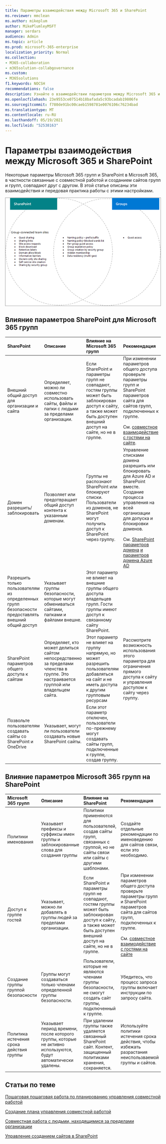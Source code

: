 ```yaml
---
title: Параметры взаимодействия между Microsoft 365 и SharePoint
ms.reviewer: mmclean
ms.author: mikeplum
author: MikePlumleyMSFT
manager: serdars
audience: Admin
ms.topic: article
ms.prod: microsoft-365-enterprise
localization_priority: Normal
ms.collection:
- M365-collaboration
- m365solution-collabgovernance
ms.custom:
- M365solutions
f1.keywords: NOCSH
recommendations: false
description: Узнайте о взаимодействии параметров между Microsoft 365 и SharePoint
ms.openlocfilehash: 23e9553ce07514b18bafada5c93bcadab19806fe
ms.sourcegitcommit: f780de91bc00caeb1598781e0076106c76234bad
ms.translationtype: MT
ms.contentlocale: ru-RU
ms.lasthandoff: 05/19/2021
ms.locfileid: "52538163"
---
```

# <a name="settings-interactions-between-microsoft-365-groups-and-sharepoint"></a>Параметры взаимодействия между Microsoft 365 и SharePoint

Некоторые параметры Microsoft 365 групп и SharePoint в Microsoft 365, в частности связанные с совместной работой и созданием сайтов групп и групп, совпадают друг с другом. В этой статье описаны эти взаимодействия и передовая практика работы с этими настройками.

![Схема venn функций SharePoint, Yammer и групп](../media/groups-sharepoint-venn.png)

## <a name="the-effects-of-sharepoint-settings-on-microsoft-365-groups"></a>Влияние параметров SharePoint для Microsoft 365 групп

|SharePoint|Описание|Влияние на Microsoft 365 групп|Рекомендация|
|:-----------------|:----------|:-----------------------------|:-------------|
|Внешний общий доступ для организации и сайта|Определяет, можно ли совместно использовать сайты, файлы и папки с людьми за пределами организации.|Если SharePoint и параметры групп не совпадают, гостям группы может быть заблокирован доступ к сайту, а также может быть доступен внешний доступ на сайте, но не в группе.|При изменении параметров общего доступа проверьте параметры групп и SharePoint параметров сайта для сайтов групп, подключенных к группе.<br><br>См. [совместное взаимодействие с гостями на сайте](./collaborate-in-site.md).|
|Домен разрешить/заблокировать|Позволяет или предотвращает общий доступ контента к указанным доменам.|Группы не распознают SharePoint или блокируют списки. Пользователи из доменов, не SharePoint могут получить доступ к SharePoint через группу.|Управление списками домена разрешить или блокировать для Azure AD и SharePoint вместе. Создание процесса управления на всей организации для допуска и блокировки доменов.<br><br>См. [SharePoint параметров домена](/sharepoint/restricted-domains-sharing) [и параметров домена Azure AD](/azure/active-directory/b2b/allow-deny-list)|
|Разрешить только пользователям из определенных групп безопасности предоставлять внешний общий доступ|Указывает группы безопасности, которые могут обмениваться сайтами, папками и файлами внешне.|Этот параметр не влияет на внешние группы общего доступа владельцев групп. Гости группы имеют доступ к связанному сайту SharePoint.||
|SharePoint параметров общего доступа к сайтам|Определяет, кто может делиться сайтом непосредственно за пределами членства в группе. Это настраивается группой или владельцем сайта.|Этот параметр не влияет на группу напрямую, но может разрешить пользователям добавляться на сайт и не иметь доступа к другим групповым ресурсам|Рассмотрите возможность использования этого параметра для ограничения прямого доступа к сайту и управления доступом к сайту через группу.|
|Позвольте пользователям создавать сайты со SharePoint и OneDrive|Указывает, могут ли пользователи создавать новые SharePoint сайты.|Если этот параметр отключен, пользователи по-прежнему могут создавать сайты групп, подключенные к группе, создав группу.||

## <a name="the-effects-of-microsoft-365-groups-setting-on-sharepoint"></a>Влияние параметров Microsoft 365 групп на SharePoint

|Microsoft 365 групп|Описание|Влияние на SharePoint|Рекомендация|
|:---------------------------|:----------|:-------------------|:-------------|
|Политики именования|Указывает префиксы и суффиксы имен группы и заблокированные слова для создания группы|Политики применяются для пользователей, создав сайты групп, связанных с группой, но не сайты связи или сайты с другими шаблонами.|Создайте отдельные рекомендации по именоведению для сайтов связи, если это необходимо.|
|Доступ к группе гостей|Указывает, можно ли добавлять в группы людей за пределами организации.|Если SharePoint и параметры групп не совпадают, гостям группы может быть заблокирован доступ к сайту, а также может быть доступен внешний доступ на сайте, но не в группе.|При изменении параметров общего доступа проверьте параметры групп и SharePoint параметров сайта для сайтов групп, подключенных к группе.<br><br>См. [совместное взаимодействие с гостями на сайте](./collaborate-in-site.md)|
|Создание группы группой безопасности|Группы могут создаваться только членами определенной группы безопасности.|Пользователи, которые не являются членами группы безопасности, не смогут создать сайт группы, подключенный к группе.|Убедитесь, что процесс запроса группы включает инструкции по запросу сайта.|
|Политика истечения срока действия группы|Указывает период времени, после которого группы, которые не активно используются, будут автоматически удалены.|При удалении группы также удаляется связанный SharePoint сайт. Контент, защищенный политиками хранения, сохраняется.|Используйте политики истечения срока действия, чтобы избежать разрастания неиспользваемой группы и сайтов.|

## <a name="related-topics"></a>Статьи по теме

[Пошаговая пошаговая работа по планированию управления совместной работой](collaboration-governance-overview.md#collaboration-governance-planning-step-by-step)

[Создание плана управления совместной работой](collaboration-governance-first.md)

[Совместная работа с людьми, находящимися за пределами организации](./collaborate-with-people-outside-your-organization.md)

[Управление созданием сайтов в SharePoint](/sharepoint/manage-site-creation)